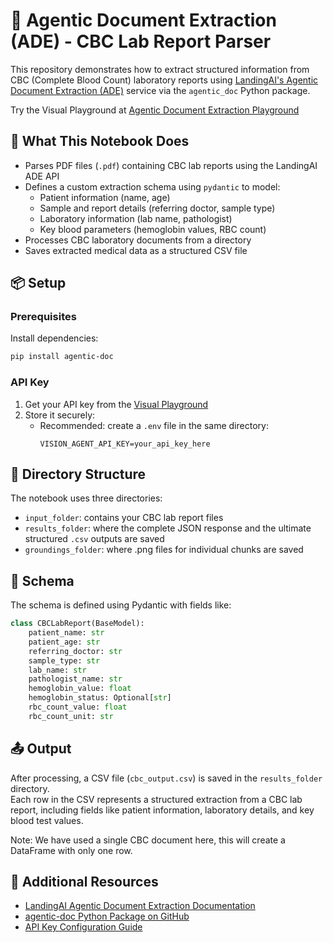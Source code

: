 # 🧬 Agentic Document Extraction (ADE) - CBC Lab Report Parser

This repository demonstrates how to extract structured information from CBC (Complete Blood Count) laboratory reports using [LandingAI's Agentic Document Extraction (ADE)](https://docs.landing.ai/ade/ade-overview) service via the `agentic_doc` Python package.

Try the Visual Playground at [Agentic Document Extraction Playground](https://va.landing.ai/demo/doc-extraction)

## 📌 What This Notebook Does

- Parses PDF files (`.pdf`) containing CBC lab reports using the LandingAI ADE API
- Defines a custom extraction schema using `pydantic` to model:
  - Patient information (name, age)
  - Sample and report details (referring doctor, sample type)
  - Laboratory information (lab name, pathologist)
  - Key blood parameters (hemoglobin values, RBC count)
- Processes CBC laboratory documents from a directory
- Saves extracted medical data as a structured CSV file

## 📦 Setup

### Prerequisites
Install dependencies:
```bash
pip install agentic-doc
```

### API Key
1. Get your API key from the [Visual Playground](https://va.landing.ai/settings/api-key)
2. Store it securely:
   - Recommended: create a `.env` file in the same directory:
     ```
     VISION_AGENT_API_KEY=your_api_key_here
     ```

## 📁 Directory Structure

The notebook uses three directories:
- `input_folder`: contains your CBC lab report files  
- `results_folder`: where the complete JSON response and the ultimate structured `.csv` outputs are saved 
- `groundings_folder`: where .png files for individual chunks are saved 

## 🧩 Schema

The schema is defined using Pydantic with fields like:
```python
class CBCLabReport(BaseModel):
    patient_name: str
    patient_age: str
    referring_doctor: str
    sample_type: str
    lab_name: str
    pathologist_name: str
    hemoglobin_value: float
    hemoglobin_status: Optional[str]
    rbc_count_value: float
    rbc_count_unit: str
```

## 📤 Output

After processing, a CSV file (`cbc_output.csv`) is saved in the `results_folder` directory.  
Each row in the CSV represents a structured extraction from a CBC lab report, including fields like patient information, laboratory details, and key blood test values.

Note: We have used a single CBC document here, this will create a DataFrame with only one row.

## 🧠 Additional Resources

- [LandingAI Agentic Document Extraction Documentation](https://docs.landing.ai/ade/ade-overview)  
- [agentic-doc Python Package on GitHub](https://github.com/landing-ai/agentic-doc)  
- [API Key Configuration Guide](https://docs.landing.ai/ade/agentic-api-key)

